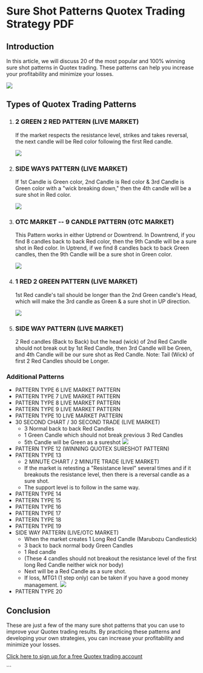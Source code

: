 # Sure Shot Patterns Quotex Trading Strategy PDF

## Introduction

In this article, we will discuss 20 of the most popular and 100% winning
sure shot patterns in Quotex trading. These patterns can help you
increase your profitability and minimize your losses.

[![](https://static.quotex.io/files/4_en/300_250.jpg)](https://traff.sbs/brokerqxlid)

## Types of Quotex Trading Patterns

1.  ### 2 GREEN 2 RED PATTERN (LIVE MARKET)

    If the market respects the resistance level, strikes and takes
    reversal, the next candle will be Red color following the first Red
    candle.

    ![](\%22https://binarytradetricks.com/wp-content/uploads/2024/04/pic1.jpg\%22)

2.  ### SIDE WAYS PATTERN (LIVE MARKET)

    If 1st Candle is Green color, 2nd Candle is Red color & 3rd Candle
    is Green color with a "wick breaking down," then the 4th candle will
    be a sure shot in Red color.

    ![](\%22https://binarytradetricks.com/wp-content/uploads/2024/04/pic2.jpg\%22)

3.  ### OTC MARKET -- 9 CANDLE PATTERN (OTC MARKET)

    This Pattern works in either Uptrend or Downtrend. In Downtrend, if
    you find 8 candles back to back Red color, then the 9th Candle will
    be a sure shot in Red color. In Uptrend, if we find 8 candles back
    to back Green candles, then the 9th Candle will be a sure shot in
    Green color.

    ![](\%22https://binarytradetricks.com/wp-content/uploads/2024/04/pic3.jpg\%22)

4.  ### 1 RED 2 GREEN PATTERN (LIVE MARKET)

    1st Red candle's tail should be longer than the 2nd Green candle's
    Head, which will make the 3rd candle as Green & a sure shot in UP
    direction.

    ![](\%22https://binarytradetricks.com/wp-content/uploads/2024/04/pic4.jpg\%22)

5.  ### SIDE WAY PATTERN (LIVE MARKET)

    2 Red candles (Back to Back) but the head (wick) of 2nd Red Candle
    should not break out by 1st Red Candle, then 3rd Candle will be
    Green, and 4th Candle will be our sure shot as Red Candle. Note:
    Tail (Wick) of first 2 Red Candles should be Longer.

### Additional Patterns

-   PATTERN TYPE 6 LIVE MARKET PATTERN
-   PATTERN TYPE 7 LIVE MARKET PATTERN
-   PATTERN TYPE 8 LIVE MARKET PATTERN
-   PATTERN TYPE 9 LIVE MARKET PATTERN
-   PATTERN TYPE 10 LIVE MARKET PATTERN
-   30 SECOND CHART / 30 SECOND TRADE (LIVE MARKET)
    -   3 Normal back to back Red Candles
    -   1 Green Candle which should not break previous 3 Red Candles
    -   5th Candle will be Green as a sureshot
        ![](\%22https://binarytradetricks.com/wp-content/uploads/2024/04/pic5.jpg\%22)
-   PATTERN TYPE 12 (WINNING QUOTEX SURESHOT PATTERN)
-   PATTERN TYPE 13
    -   2 MINUTE CHART / 2 MINUTE TRADE (LIVE MARKET)
    -   If the market is retesting a "Resistance level" several times
        and if it breakouts the resistance level, then there is a
        reversal candle as a sure shot.
    -   The support level is to follow in the same way.
-   PATTERN TYPE 14
-   PATTERN TYPE 15
-   PATTERN TYPE 16
-   PATTERN TYPE 17
-   PATTERN TYPE 18
-   PATTERN TYPE 19
-   SIDE WAY PATTERN (LIVE/OTC MARKET)
    -   When the market creates 1 Long Red Candle (Marubozu Candlestick)
    -   3 back to back normal body Green Candles
    -   1 Red candle
    -   (These 4 candles should not breakout the resistance level of the
        first long Red Candle neither wick nor body)
    -   Next will be a Red Candle as a sure shot.
    -   If loss, MTG1 (1 step only) can be taken if you have a good
        money management.
        ![](\%22https://binarytradetricks.com/wp-content/uploads/2024/04/pic7.jpg\%22)
-   PATTERN TYPE 20

## Conclusion

These are just a few of the many sure shot patterns that you can use to
improve your Quotex trading results. By practicing these patterns and
developing your own strategies, you can increase your profitability and
minimize your losses.

[Click here to sign up for a free Quotex trading
account](\%22https://traff.sbs/brokerqxsignup\%22)

\`\`\`

